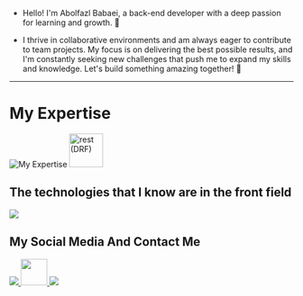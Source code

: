 
- Hello! I'm Abolfazl Babaei, a back-end developer with a deep passion for learning and growth. 🌱

- I thrive in collaborative environments and am always eager to contribute to team projects. My focus is on delivering the best possible results, and I'm constantly seeking new challenges that push me to expand my skills and knowledge. Let's build something amazing together! 🚀

---
<h1>My Expertise </h1>
<img src='https://skillicons.dev/icons?i=python,django,git,github' alt='My Expertise'/>

  <img src="https://media2.dev.to/dynamic/image/width=1600,height=900,fit=cover,gravity=auto,format=auto/https%3A%2F%2Fdev-to-uploads.s3.amazonaws.com%2Fi%2Fat87eifyp17wcfmucgme.png" width='60' title="rest (DRF)">


<h2>The technologies that I know are in the front field</h2>
<img src="https://skillicons.dev/icons?i=html,css,js">

<h2>My Social Media And Contact Me</h2>
<a href='https://www.linkedin.com/in/abolfazl-babaei01/' title="Linkedin"> 
<img src='https://skillicons.dev/icons?i=linkedin'>
</a>

<a href='https://t.me/Abolfazlbabaei01' title="Telegram"> 
<img src='https://cdn-icons-png.freepik.com/256/15015/15015947.png?semt=ais_hybrid' width='47'>
</a>

<a href='mailto:abolfazl.babaei006@gmail.com' title="Email"> 
<img src='https://skillicons.dev/icons?i=gmail'>
</a>
